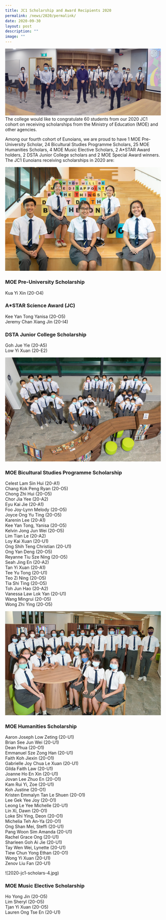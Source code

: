 ```yaml
---
title: JC1 Scholarship and Award Recipients 2020
permalink: /news/2020/permalink/
date: 2020-09-30
layout: post
description: ""
image: ""
---
```

![](/images/2020-jc1-scholars-5.jpg)
The college would like to congratulate 60 students from our 2020 JC1 cohort on receiving scholarships from the Ministry of Education (MOE) and other agencies.

Among our fourth cohort of Eunoians, we are proud to have 1 MOE Pre-University Scholar, 24 Bicultural Studies Programme Scholars, 25 MOE Humanities Scholars, 4 MOE Music Elective Scholars, 2 A\*STAR Award holders, 2 DSTA Junior College scholars and 2 MOE Special Award winners. The JC1 Eunoians receiving scholarships in 2020 are:

![](images/2020-jc1-scholars-1.jpg)

### MOE Pre-University Scholarship
Kua Yi Xin (20-O4)

### A\*STAR Science Award (JC)
Kee Yan Tong Yanisa (20-O5)<br>
Jeremy Chan Xiang Jin (20-I4)<br>

### DSTA Junior College Scholarship
Goh Jue Yie (20-A5)<br>
Low Yi Xuan (20-E2)<br>

![](images/2020-jc1-scholars-2.jpg)

### MOE Bicultural Studies Programme Scholarship

Celest Lam Sin Hui (20-A1)<br>
Chang Kok Peng Ryan (20-O5)<br>
Chong Zhi Hui (20-O5)<br>
Chor Jia Yee (20-A2)<br>
Eyu Kai Jie (20-A1)<br>
Foo Joy-Lynn Melody (20-O5)<br>
Joyce Ong Yu Ting (20-O5)<br>
Karenin Lee (20-A1)<br>
Kee Yan Tong, Yanisa (20-O5)<br>
Kelvin Jong Jun Wei (20-O5)<br>
Lim Tian Le (20-A2)<br>
Loy Kai Xuan (20-U1)<br>
Ong Shih Teng Christian (20-U1)<br>
Ong Yan Deng (20-O5)<br>
Reyanne Tiu Sze Ning (20-O5)<br>
Seah Jing En (20-A2)<br>
Tan Yi Xuan (20-A1)<br>
Tee Yu Tong (20-U1)<br>
Teo Zi Ning (20-O5)<br>
Tia Shi Ting (20-O5)<br>
Toh Jun Hao (20-A2)<br>
Vanessa Law Lok Yan (20-U1)<br>
Wang Mingrui (20-O5)<br>
Wong Zhi Ying (20-O5)<br>

![](images/2020-jc1-scholars-3.jpg)

### MOE Humanities Scholarship

Aaron Joseph Low Zeting (20-U1)<br>
Brian See Jun Wei (20-U1)<br>
Dean Phua (20-O1)<br>
Emmanuel Sze Zong Han (20-U1)<br>
Faith Koh Jiexin (20-O1)<br>
Gabrielle Joy Chua Le Xuan (20-U1)<br>
Gilda Faith Law (20-U1)<br>
Joanne Ho En Xin (20-U1)<br>
Jovan Lee Zhuo En (20-O1)<br>
Kam Rui Yi, Zoe (20-U1)<br>
Koh Justine (20-O1)<br>
Kristen Emmalyn Tan Le Shuen (20-O1)<br>
Lee Gek Yee Joy (20-O1)<br>
Leong Le Yee Michelle (20-U1)<br>
Lin Xi, Dawn (20-O1)<br>
Loke Shi Ying, Deon (20-O1)<br>
Michelia Teh An-Ya (20-O1)<br>
Ong Shan Mei, Steffi (20-U1)<br>
Pang Woon Sim Amanda (20-U1)<br>
Rachel Grace Ong (20-U1)<br>
Sharleen Goh Ai Jie (20-U1)<br>
Tay Wen Wei, Lynette (20-U1)<br>
Tiew Chun Yong Ethan (20-O1)<br>
Wong Yi Xuan (20-U1)<br>
Zenov Liu Fan (20-U1)<br>


![2020-jc1-scholars-4.jpg)

### MOE Music Elective Scholarship

Ho Yong Jin (20-O5)<br>
Lim Sheryl (20-O5)<br>
Tjan Yi Xuan (20-O5)<br>
Lauren Ong Tse En (20-U1)<br>
